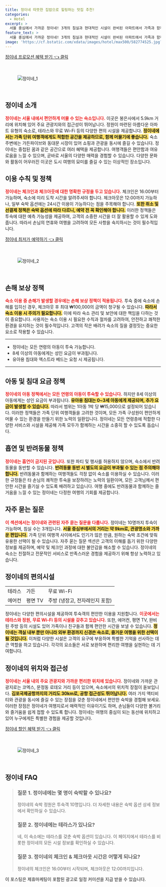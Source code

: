 ```yaml
---
title: 정이네 따뜻한 집밥으로 힐링하는 맛집 추천!
categories:
  - Hotel
excerpt: >
  서울 중심에서 가까운 정이네! 3개의 침실과 현대적인 시설이 완비된 아파트에서 가족과 함께 특별한 휴식을 즐겨보세요. 테라스와 정원이 있는 편안한 공간 다양한 명소와의 근접성으로 여행의 즐거움을 더합니다.
feature_text: >
  서울 중심에서 가까운 정이네! 3개의 침실과 현대적인 시설이 완비된 아파트에서 가족과 함께 특별한 휴식을 즐겨보세요. 테라스와 정원이 있는 편안한 공간 다양한 명소와의 근접성으로 여행의 즐거움을 더합니다.
image: 'https://cf.bstatic.com/xdata/images/hotel/max500/582774525.jpg?k=b68f27304cbb95e6cd7d37a711034ed27103079f9389cadf3e3c404a3bc9975d&o=&hp=1'
---
```


<p><a class="modoo-button" href="https://tinyurl.com/2yzjjm5g" rel="nofollow noopener">정이네 프로모션 혜택 받기 👈 클릭</a></p><br/>
<figure class="image"><img alt="정이네_1" src="https://cf.bstatic.com/xdata/images/hotel/max1024x768/582774262.jpg?k=9741f03c4755580865342142306dae09cf0b772bd85718bbe5608c7a731e6e21&amp;o=&amp;hp=1"/></figure><br/>

<h2 id="정이네_소개">정이네 소개</h2>
<p><b><span style="color: #ee2323;">정이네는 서울 내에서 편안하게 머물 수 있는 숙소입니다.</span></b> 이곳은 봉은사에서 5.9km 거리에 위치해 있어 주요 관광지와의 접근성이 뛰어납니다. 정원이 마련된 아름다운 아파트 유형의 숙소로, 테라스와 무료 Wi-Fi 등의 다양한 편의 시설을 제공합니다. <b><span style="background-color: #ffe066;">정이네에서는 가족 단위 여행객에게도 적합한 공간을 제공하므로, 함께 머물기에 좋습니다.</span></b> 숙소 주변에는 가든파이브와 동대문 시장이 있어 쇼핑과 관광을 동시에 즐길 수 있습니다. 정이네는 중첩된 꿈과 같은 공간으로 여러 혜택을 제공합니다. 여행객들은 편안함과 여유로움을 느낄 수 있으며, 곧바로 서울의 다양한 매력을 경험할 수 있습니다. 다양한 문화와 활동이 어우러진 이곳은 도시 여행의 묘미를 즐길 수 있는 이상적인 장소입니다.</p>
<h2 id="이용수칙_및_정책">이용 수칙 및 정책</h2>
<p><b><span style="color: #ee2323;">정이네는 체크인과 체크아웃에 대한 명확한 규정을 두고 있습니다.</span></b> 체크인은 16:00부터 가능하며, 숙소에 미리 도착 시간을 알려주셔야 합니다. 체크아웃은 12:00까지 가능하나, 일부 숙박 옵션에는 24시간 이용이 가능하다는 점을 주목해야 합니다. <b><span style="background-color: #ffe066;">또한 취소 및 선결제 정책은 숙박 옵션에 따라 다르니, 예약 전 꼭 확인해야 합니다.</span></b> 이러한 정책들은 투숙에 대한 예측 가능성을 제공하여, 고객의 소중한 시간을 더 잘 활용할 수 있게 도와줍니다. 따라서 손님의 연휴와 여행을 고려하여 모든 사항을 숙지하시는 것이 필수적입니다.</p>
<p><a class="modoo-button" href="https://tinyurl.com/2yzjjm5g" rel="nofollow noopener">정이네 최저가 예약하기 👈 클릭</a></p><br/>
<figure class="image"><img alt="정이네_2" src="https://cf.bstatic.com/xdata/images/hotel/max500/582774525.jpg?k=b68f27304cbb95e6cd7d37a711034ed27103079f9389cadf3e3c404a3bc9975d&amp;o=&amp;hp=1"/></figure><br/>
<h2 id="손해_보상_정책">손해 보상 정책</h2>
<p><b><span style="color: #ee2323;">숙소 이용 중 손해가 발생할 경우에는 손해 보상 정책이 적용됩니다.</span></b> 투숙 중에 숙소에 손해를 입히신 경우, 체크아웃 후 최대 ₩100,000의 금액이 청구될 수 있습니다. <b><span style="background-color: #ffe066;">따라서 숙소 이용 시 주의가 필요합니다.</span></b> 이에 따라 숙소 관리 및 보안에 대한 책임을 다하는 것이 중요합니다. 사용자는 숙소 이용 시 필요한 수칙과 절차를 고려하여, 안전하고 쾌적한 환경을 유지하는 것이 필수적입니다. 고객의 작은 배려가 숙소의 질을 결정짓는 중요한 요소로 작용할 수 있습니다.</p>
<hr/>
<ul>
<li>정이네는 모든 연령의 아동이 투숙 가능합니다.</li>
<li>8세 이상의 아동에게는 성인 요금이 부과됩니다.</li>
<li>유아용 침대와 엑스트라 베드는 요청 시 제공됩니다.</li>
</ul>
<hr/>
<h2 id="아동_및_침대_요금_정책">아동 및 침대 요금 정책</h2>
<p><b><span style="color: #ee2323;">정이네의 아동 정책에서는 모든 연령의 아동이 투숙할 수 있습니다.</span></b> 하지만 8세 이상의 아동에게는 성인 요금이 부과됩니다. <b><span style="background-color: #ffe066;">유아용 침대는 0~3세 아동에게 제공되며, 추가 요금이 발생할 수 있습니다.</span></b> 따라서 범위는 1아동 1박 당 ₩15,000으로 설정되어 있습니다. 이러한 정책들은 가족 단위 여행객들을 고려한 것이며, 모든 가족 구성원이 편안하게 머물 수 있는 환경을 만들기 위한 노력의 일환입니다. 정이네는 모든 연령층에 적합한 다양한 서비스와 시설을 제공해 가족 모두가 함께하는 시간을 소중히 할 수 있도록 돕습니다.</p>
<h2 id="흡연_및_반려동물_정책">흡연 및 반려동물 정책</h2>
<p><b><span style="color: #ee2323;">정이네는 흡연이 금지된 곳입니다.</span></b> 또한 파티 및 행사를 허용하지 않으며, 숙소에서 반려동물을 동반할 수 있습니다. <b><span style="background-color: #ffe066;">반려동물 동반 시 별도의 요금이 부과될 수 있는 점 주의해야 합니다.</span></b> 반려동물과 함께하는 여행객들도 걱정 없이 숙소를 이용하실 수 있습니다. 이러한 규정들은 타 손님의 쾌적한 투숙을 보장하려는 노력의 일환이며, 모든 고객님께서 편안한 시간을 즐기실 수 있도록 배려하고 있습니다. 여행 중에도 반려동물과 함께하는 즐거움을 느낄 수 있는 정이네는 다정한 여행의 기회를 제공합니다.</p>
<h2 id="자주_묻는_질문">자주 묻는 질문</h2>
<p><b><span style="color: #ee2323;">이 섹션에서는 정이네와 관련된 자주 묻는 질문을 다룹니다.</span></b> 정이네는 10명까지 투숙이 가능하며, 침실 수는 3개입니다. <b><span style="background-color: #ffe066;">서울 중심부에서의 거리는 약 9km로, 관광명소와 가까운 편입니다.</span></b> 가족 단위 여행객 사이에서도 인기가 많은 만큼, 원하는 숙박 조건에 맞춰 유용한 선택이 될 수 있습니다. 자주 묻는 질문 섹션은 고객의 이해를 돕기 위한 다양한 정보를 제공하며, 예약 및 체크인 과정에 대한 불안감을 해소할 수 있습니다. 정이네의 숙소는 친절하고 전문적인 서비스로 만족스러운 경험을 제공하기 위해 항상 노력하고 있습니다.</p>
<h2 id="정이네의_편의시설">정이네의 편의시설</h2>
<table>
<tr>
<td>테라스</td>
<td>가든</td>
<td>무료 Wi-Fi</td>
</tr>
<tr>
<td>에어컨</td>
<td>평면 TV</td>
<td>주방 (냉장고, 전자레인지 포함)</td>
</tr>
</table>
<p>정이네는 다양한 편의시설을 제공하여 투숙객의 편안한 이용을 지원합니다. <b><span style="color: #ee2323;">이곳에서는 테라스와 정원, 무료 Wi-Fi 등의 시설을 갖추고 있습니다.</span></b> 또한, 에어컨, 평면 TV, 완비된 주방 등의 시설도 있어 가족이나 친구들과 함께 편안한 시간을 보낼 수 있습니다. <b><span style="background-color: #ffe066;">정이네는 객실 내부 뿐만 아니라 외부 환경까지 신경쓴 숙소로, 즐거운 여행을 위한 선택이 될 것입니다.</span></b> 이처럼 다양한 시설은 고객의 요구에 부응하며 특별한 기억을 선사하는 데 큰 역할을 하고 있습니다. 각각의 요소들은 서로 보완하며 편리한 여행을 실현하는 데 기여합니다.</p>
<h2 id="정이네의_위치와_접근성">정이네의 위치와 접근성</h2>
<p><b><span style="color: #ee2323;">정이네는 서울 내의 주요 관광지와 가까운 편리한 위치에 있습니다.</span></b> 정이네와 가까운 관광지로는 코엑스, 문정동 로데오 거리 등이 있으며, 숙소에서의 위치적 장점이 돋보입니다. <b><span style="background-color: #ffe066;">김포국제공항까지의 거리도 30km로, 공항 접근성도 뛰어납니다.</span></b> 여러 가지 액티비티와 관광을 동시에 즐길 수 있는 장점을 갖춘 정이네에서 편안한 숙박을 경험해 보세요. 이러한 장점은 정이네가 여행지로서 매력적인 이유이기도 하며, 손님들이 다양한 볼거리와 즐거움을 쉽게 접할 수 있도록 합니다. 정이네는 여행의 중심이 되는 동선에 위치하고 있어 누구에게든 특별한 경험을 제공할 것입니다.</p>

<p><a class="modoo-button" href="https://tinyurl.com/2yzjjm5g" rel="nofollow noopener">정이네 할인 혜택 받기 👈 클릭</a></p><br>

<figure class="image"><img src="https://cf.bstatic.com/xdata/images/hotel/max500/582774571.jpg?k=8ff54bec9e59853a440518b67bfb6eb7cef6f177abf577b5a3ceb3adfcdd407a&o=&hp=1" alt="정이네_3"></figure><br>
<h2 id="정이네_FAQ">정이네 FAQ</h2>
<div itemscope="" itemtype="https://schema.org/FAQPage"> <blockquote> <div itemscope="" itemprop="mainEntity" itemtype="https://schema.org/Question"> <h3 id="질문_1" itemprop="name">질문 1. 정이네에는 몇 명이 숙박할 수 있나요?</h3> <div itemscope="" itemprop="acceptedAnswer" itemtype="https://schema.org/Answer"> <span itemprop="text"> <p>정이네의 숙박 정원은 투숙객 10명입니다. 더 자세한 내용은 숙박 옵션 상세 정보에서 확인하실 수 있습니다.</p> </span> </div> </div> <div itemscope="" itemprop="mainEntity" itemtype="https://schema.org/Question"> <h3 id="질문_2" itemprop="name">질문 2. 정이네에는 테라스가 있나요?</h3> <div itemscope="" itemprop="acceptedAnswer" itemtype="https://schema.org/Answer"> <span itemprop="text"> <p>네, 이 숙소에는 테라스를 갖춘 숙박 옵션이 있습니다. 이 페이지에서 테라스를 비롯한 정이네의 모든 시설 정보를 확인하실 수 있습니다.</p> </span> </div> </div> <div itemscope="" itemprop="mainEntity" itemtype="https://schema.org/Question"> <h3 id="질문_3" itemprop="name">질문 3. 정이네의 체크인 & 체크아웃 시간은 어떻게 되나요?</h3> <div itemscope="" itemprop="acceptedAnswer" itemtype="https://schema.org/Answer"> <span itemprop="text"> <p>정이네의 체크인은 16:00부터 시작되며, 체크아웃은 12:00까지입니다.</p> </span> </div> </div> </blockquote> </div><p>이 포스팅은 제휴마케팅이 포함된 광고로 일정 커미션을 지급 받을 수 있습니다.</p>

